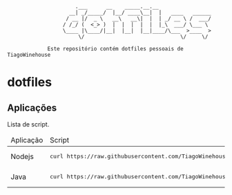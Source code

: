 
```
                      .___      __    _____.__.__
                    __| _/_____/  |__/ ____\__|  |   ____   ______
                   / __ |/  _ \   __\   __\|  |  | _/ __ \ /  ___/
                  / /_/ (  <_> )  |  |  |  |  |  |_\  ___/ \___ \
                  \____ |\____/|__|  |__|  |__|____/\___  >____  >
                       \/                               \/     \/

             Este repositório contém dotfiles pessoais de TiagoWinehouse
```

# dotfiles
## Aplicações
Lista de script.
<table>
    <thead>
        <tr>
            <td>Aplicação</td>
            <td>Script</td>
        </tr>
    </thead>
    <tbody>
        <tr>
            <td>Nodejs</td>
            <td>
<pre>
curl https://raw.githubusercontent.com/TiagoWinehouse/dotfiles/master/apps/node.sh | sh
</pre>
            </td>
        </tr>
        <tr>
            <td>Java</td>
            <td>
<pre>
curl https://raw.githubusercontent.com/TiagoWinehouse/dotfiles/master/apps/java.sh | sh
</pre>
            </td>
        </tr>
    </tbody>
</table>

